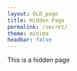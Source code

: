 ```yaml
---
layout: OLD_page
title: Hidden Page
permalink: /secret/
theme: minima
headbar: false
---
```


This is a hidden page 
